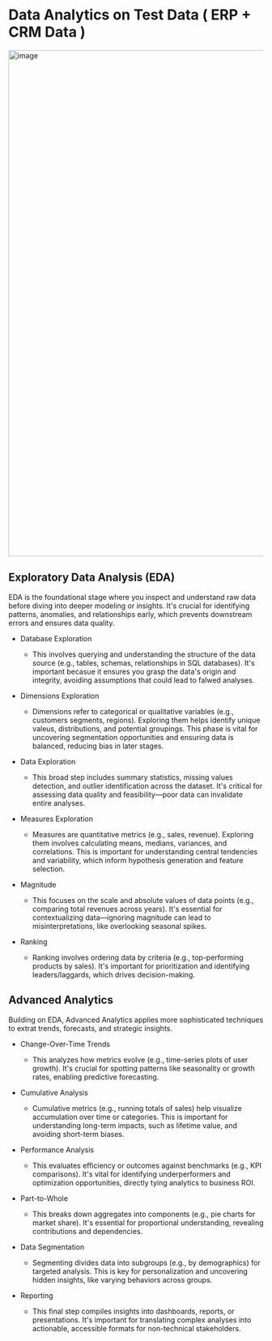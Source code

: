 # Data Analytics on Test Data ( ERP + CRM Data )

<img width="1600" height="1000" alt="image" src="https://github.com/user-attachments/assets/ffc7daa2-4d69-47f2-a4c1-53b125f00a57" />

## Exploratory Data Analysis (EDA)

EDA is the foundational stage where you inspect and understand raw data before diving into deeper modeling or insights. It's crucial for identifying patterns, anomalies, and relationships early, which prevents downstream errors and ensures data quality.

  - Database Exploration

    - This involves querying and understanding the structure of the data source (e.g., tables, schemas, relationships in SQL databases). It's important becasue it ensures you grasp the data's origin and integrity, avoiding assumptions that could lead to falwed analyses.
  
  - Dimensions Exploration

    - Dimensions refer to categorical or qualitative variables (e.g., customers segments, regions). Exploring them helps identify unique valeus, distributions, and potential groupings. This phase is vital for uncovering segmentation opportunities and ensuring data is balanced, reducing bias in later stages.
   
  - Data Exploration

    - This broad step includes summary statistics, missing values detection, and outlier identification across the dataset. It's critical for assessing data quality and feasibility—poor data can invalidate entire analyses.
   
  - Measures Exploration

    - Measures are quantitative metrics (e.g., sales, revenue). Exploring them involves calculating means, medians, variances, and correlations. This is important for understanding central tendencies and variability, which inform hypothesis generation and feature selection.
   
  - Magnitude

    - This focuses on the scale and absolute values of data points (e.g., comparing total revenues across years). It's essential for contextualizing data—ignoring magnitude can lead to misinterpretations, like overlooking seasonal spikes.
  
  - Ranking

    - Ranking involves ordering data by criteria (e.g., top-performing products by sales). It's important for prioritization and identifying leaders/laggards, which drives decision-making.
   

## Advanced Analytics

Building on EDA, Advanced Analytics applies more sophisticated techniques to extrat trends, forecasts, and strategic insights.

  - Change-Over-Time Trends

    - This analyzes how metrics evolve (e.g., time-series plots of user growth). It's crucial for spotting patterns like seasonality or growth rates, enabling predictive forecasting.
  
  - Cumulative Analysis

    - Cumulative metrics (e.g., running totals of sales) help visualize accumulation over time or categories. This is important for understanding long-term impacts, such as lifetime value, and avoiding short-term biases.
  
  - Performance Analysis

    - This evaluates efficiency or outcomes against benchmarks (e.g., KPI comparisons). It's vital for identifying underperformers and optimization opportunities, directly tying analytics to business ROI.
   
  - Part-to-Whole

    - This breaks down aggregates into components (e.g., pie charts for market share). It's essential for proportional understanding, revealing contributions and dependencies.
    
  - Data Segmentation

    - Segmenting divides data into subgroups (e.g., by demographics) for targeted analysis. This is key for personalization and uncovering hidden insights, like varying behaviors across groups.
  
  - Reporting

    - This final step compiles insights into dashboards, reports, or presentations. It's important for translating complex analyses into actionable, accessible formats for non-technical stakeholders.

